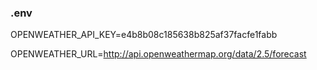 ### .env

OPENWEATHER_API_KEY=e4b8b08c185638b825af37facfe1fabb

OPENWEATHER_URL=http://api.openweathermap.org/data/2.5/forecast
